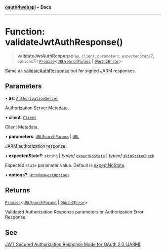 [**oauth4webapi**](../README.md) • **Docs**

***

# Function: validateJwtAuthResponse()

> **validateJwtAuthResponse**(`as`, `client`, `parameters`, `expectedState`?, `options`?): [`Promise`](https://developer.mozilla.org/docs/Web/JavaScript/Reference/Global_Objects/Promise)\<[`URLSearchParams`](https://developer.mozilla.org/docs/Web/API/URLSearchParams) \| [`OAuth2Error`](../interfaces/OAuth2Error.md)\>

Same as [validateAuthResponse](validateAuthResponse-1.md) but for signed JARM responses.

## Parameters

• **as**: [`AuthorizationServer`](../interfaces/AuthorizationServer.md)

Authorization Server Metadata.

• **client**: [`Client`](../interfaces/Client.md)

Client Metadata.

• **parameters**: [`URLSearchParams`](https://developer.mozilla.org/docs/Web/API/URLSearchParams) \| [`URL`](https://developer.mozilla.org/docs/Web/API/URL)

JARM authorization response.

• **expectedState?**: `string` \| *typeof* [`expectNoState`](../variables/expectNoState.md) \| *typeof* [`skipStateCheck`](../variables/skipStateCheck.md)

Expected `state` parameter value. Default is [expectNoState](../variables/expectNoState.md).

• **options?**: [`HttpRequestOptions`](../interfaces/HttpRequestOptions.md)

## Returns

[`Promise`](https://developer.mozilla.org/docs/Web/JavaScript/Reference/Global_Objects/Promise)\<[`URLSearchParams`](https://developer.mozilla.org/docs/Web/API/URLSearchParams) \| [`OAuth2Error`](../interfaces/OAuth2Error.md)\>

Validated Authorization Response parameters or Authorization Error Response.

## See

[JWT Secured Authorization Response Mode for OAuth 2.0 (JARM)](https://openid.net/specs/openid-financial-api-jarm.html)
